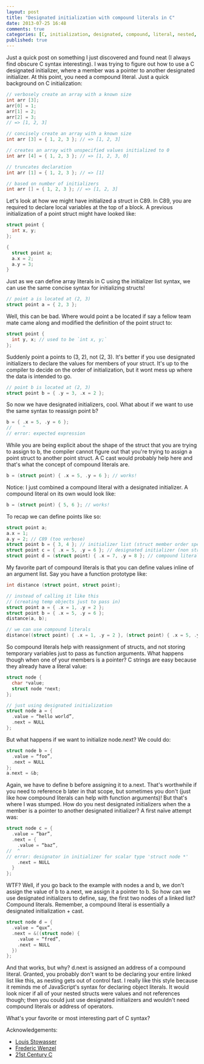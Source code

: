 ```yaml
---
layout: post
title: "Designated initialization with compound literals in C"
date: 2013-07-25 16:48
comments: true
categories: [C, initialization, designated, compound, literal, nested, struct]
published: true
---
```


Just a quick post on something I just discovered and found neat (I always find
obscure C syntax interesting).  I was trying to figure out how to use a C
designated initializer, where a member was a pointer to another designated
initializer.  At this point, you need a compound literal.  Just a quick
background on C initialization:

```c
// verbosely create an array with a known size
int arr [3];
arr[0] = 1;
arr[1] = 2;
arr[2] = 3;
// => [1, 2, 3]

// concisely create an array with a known size
int arr [3] = { 1, 2, 3 }; // => [1, 2, 3]

// creates an array with unspecified values initialized to 0
int arr [4] = { 1, 2, 3 }; // => [1, 2, 3, 0]

// truncates declaration
int arr [1] = { 1, 2, 3 }; // => [1]

// based on number of initializers
int arr [] = { 1, 2, 3 }; // => [1, 2, 3]
```

Let's look at how we might have initialized a struct in C89.  In C89, you are
required to declare local variables at the top of a block.  A previous
initialization of a point struct might have looked like:

```c
struct point {
  int x, y;
};

{
  struct point a;
  a.x = 2;
  a.y = 3;
}
```

Just as we can define array literals in C using the initializer list syntax, we
can use the same concise syntax for initializing structs!

```c
// point a is located at (2, 3)
struct point a = { 2, 3 };
```

Well, this can be bad.  Where would point a be located if say a fellow team
mate came along and modified the definition of the point struct to:

```c
struct point {
  int y, x; // used to be `int x, y;`
};
```

Suddenly point a points to (3, 2), not (2, 3).  It's better if you use
designated initializers to declare the values for members of your struct.  It's
up to the compiler to decide on the order of initialization, but it wont mess
up where the data is intended to go.

```c
// point b is located at (2, 3)
struct point b = { .y = 3, .x = 2 };
```

So now we have designated initializers, cool.  What about if we want to use the
same syntax to reassign point b?

```c
b = { .x = 5, .y = 6 };
//    ^
// error: expected expression
```

While you are being explicit about the shape of the struct that you are trying
to assign to b, the compiler cannot figure out that you're trying to assign a
point struct to another point struct.  A C cast would probably help here and
that's what the concept of compound literals are.

```c
b = (struct point) { .x = 5, .y = 6 }; // works!
```

Notice: I just combined a compound literal with a designated initializer.  A
compound literal on its own would look like:

```c
b = (struct point) { 5, 6 }; // works!
```

To recap we can define points like so:

```c
struct point a;
a.x = 1;
a.y = 2; // C89 (too verbose)
struct point b = { 3, 4 }; // initializer list (struct member order specific)
struct point c = { .x = 5, .y = 6 }; // designated initializer (non struct member order specific)
struct point d = (struct point) { .x = 7, .y = 8 }; // compound literal (cast + designated initialization)
```

My favorite part of compound literals is that you can define values inline of
an argument list.  Say you have a function prototype like:

```c
int distance (struct point, struct point);

// instead of calling it like this
// (creating temp objects just to pass in)
struct point a = { .x = 1, .y = 2 };
struct point b = { .x = 5, .y = 6 };
distance(a, b);

// we can use compound literals
distance((struct point) { .x = 1, .y = 2 }, (struct point) { .x = 5, .y = 6 });
```

So compound literals help with reassignment of structs, and not storing
temporary variables just to pass as function arguments.  What happens though
when one of your members is a pointer?  C strings are easy because they already
have a literal value:

```c
struct node {
  char *value;
  struct node *next;
};

// just using designated initialization
struct node a = {
  .value = “hello world”,
  .next = NULL
};
```

But what happens if we want to initialize node.next?  We could do:

```c
struct node b = {
  .value = “foo”,
  .next = NULL
};
a.next = &b;
```

Again, we have to define b before assigning it to a.next.  That's worthwhile if
you need to reference b later in that scope, but sometimes you don't (just like
how compound literals can help with function arguments)!  But that's where I
was stumped.  How do you nest designated initializers when the a member is a
pointer to another designated initializer?  A first naïve attempt was:

```c
struct node c = {
  .value = “bar”,
  .next = {
    .value = “baz”,
//  ^
// error: designator in initializer for scalar type 'struct node *'
    .next = NULL
  }
};
```

WTF?  Well, if you go back to the example with nodes a and b, we don't assign
the value of b to a.next, we assign it a pointer to b.  So how can we use
designated initializers to define, say, the first two nodes of a linked list?
Compound literals.  Remember, a compound literal is essentially a designated
initialization + cast.

```c
struct node d = {
  .value = “qux”,
  .next = &((struct node) {
    .value = “fred”,
    .next = NULL
  })
};
```

And that works, but why?  d.next is assigned an address of a
compound literal.  Granted, you probably don't want to be declaring your entire
linked list like this, as nesting gets out of control fast.  I really like this
style because it reminds me of JavaScript's syntax for declaring object
literals.  It would look nicer if all of your nested structs were values and
not references though; then you could just use designated initializers and
wouldn't need compound literals or address of operators.

What's your favorite or most interesting part of C syntax?

Acknowledgements:

* [Louis Stowasser](http://louisstowasser.com/)
* [Frederic Wenzel](http://fredericiana.com/)
* [21st Century C](http://shop.oreilly.com/product/0636920025108.do)

